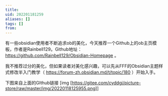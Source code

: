 ```yaml
---
title: 
uid: 202201181259
aliases: []
tags: []
from: 
---
```

有一些obsidian使用者不断追求ob的美化，今天推荐一个Github上的ob主页模板，作者是Rainbell129。Github地址： https://github.com/Rainbell129/Obsidian-Homepage 。

我不推荐过分的美化，但如果读者对美化感兴趣，可以先从FFF的Obsidian主题样式修改半入门教学（ https://forum-zh.obsidian.md/t/topic/180 ）开始入手。


下图来自上面的GIthub链接
[img [https://gitee.com/cyddgi/picture-store/raw/master/img/20220118125955.png]]
